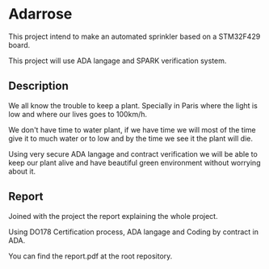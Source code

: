 # Adarrose

This project intend to make an automated sprinkler based on a STM32F429 board.

This project will use ADA langage and SPARK verification system.

## Description

We all know the trouble to keep a plant.
Specially in Paris where the light is low and where our lives goes to 100km/h.

We don't have time to water plant, if we have time we will most of the time give it to much water or to low and by the time we see it the plant will die.

Using very secure ADA langage and contract verification we will be able to keep our plant alive and have beautiful green environment without worrying about it.

## Report

Joined with the project the report explaining the whole project.

Using DO178 Certification process, ADA langage and Coding by contract in ADA.

You can find the report.pdf at the root repository.
